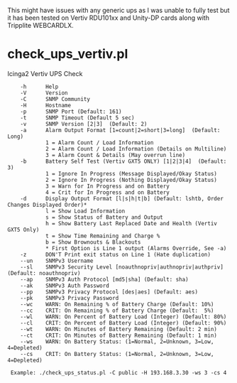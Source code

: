 This might have issues with any generic ups as I was unable to fully test but it has been tested on Vertiv RDU101xx and Unity-DP cards along with Tripplite WEBCARDLX. 

# check_ups_vertiv.pl
Icinga2 Vertiv UPS Check

        -h      Help
        -V      Version
        -C      SNMP Community
        -H      Hostname
        -p      SNMP Port (Default: 161)
        -t      SNMP Timeout (Default 5 sec)
        -v      SNMP Version [2|3]  (Default: 2)
        -a      Alarm Output Format [1=count|2=short|3=long]  (Default: Long)
                1 = Alarm Count / Load Information
                2 = Alarm Count / Load Information (Details on Multiline)
                3 = Alarm Count & Details (May overrun line)
        -b      Battery Self Test (Vertiv GXT5 ONLY) [1|2|3|4]  (Default: 3)
                1 = Ignore In Progress (Message Displayed/Okay Status)
                2 = Ignore In Progress (Nothing Displayed/Okay Status)
                3 = Warn for In Progress and on Battery
                4 = Crit for In Progress and on Battery
        -d      Display Output Format [l|s|h|t|b] (Default: lshtb, Order Changes Displayed Order)*
                l = Show Load Information
                s = Show Status of Battery and Output
                h = Show Battery Last Replaced Date and Health (Vertiv GXT5 Only)
                t = Show Time Remaining and Charge %
                b = Show Brownouts & Blackouts
                * First Option is Line 1 output (Alarms Override, See -a)
        -z      DON'T Print exit status on Line 1 (Hate duplication)
        --un    SNMPv3 Username
        --sl    SNMPv3 Security Level [noauthnopriv|authnopriv|authpriv] (Default: noauthnopriv)
        --ap    SNMPv3 Auth Protocol [md5|sha] (Default: sha)
        --ak    SNMPv3 Auth Password
        --pp    SNMPv3 Privacy Protocol [des|aes] (Default: aes)
        --pk    SNMPv3 Privacy Password
        --wc    WARN: On Remaining % of Battery Charge (Default: 10%)
        --cc    CRIT: On Remaining % of Battery Charge (Default:  5%)
        --wl    WARN: On Percent of Battery Load (Integer) (Default: 80%)
        --cl    CRIT: On Percent of Battery Load (Integer) (Default: 90%)
        --wt    WARN: On Minutes of Battery Remaining (Default: 2 min)
        --ct    CRIT: On Minutes of Battery Remaining (Default: 1 min)
        --ws    WARN: On Battery Status: (1=Normal, 2=Unknown, 3=Low, 4=Depleted)
        --cs    CRIT: On Battery Status: (1=Normal, 2=Unknown, 3=Low, 4=Depleted)

     Example: ./check_ups_status.pl -C public -H 193.168.3.30 -ws 3 -cs 4
